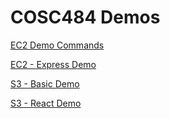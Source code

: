 # COSC484 Demos

[EC2 Demo Commands](EC2)

[EC2 - Express Demo](EC2/express-demo)

[S3 - Basic Demo](S3/basic-demo)

[S3 - React Demo](S3/react-demo)
